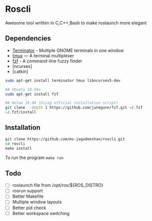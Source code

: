 # Roscli

Awesome tool written in C,C++,Bash to make roslaunch more elegant

## Dependencies

- [Terminator](https://github.com/gnome-terminator/terminator) - Multiple GNOME terminals in one window
- [tmux](https://github.com/tmux/tmux) — A terminal multiplexer
- [fzf](https://github.com/junegunn/fzf) - A command-line fuzzy finder
- [ncurses]
- [catkin]

```sh
sudo apt-get install terminator tmux libncurses5-dev

## Ubuntu 19.04+
sudo apt-get install fzf

## Below 19.04 (Using official installation script)
git clone --depth 1 https://github.com/junegunn/fzf.git ~/.fzf
~/.fzf/install
```

## Installation

```sh
git clone https://github.com/ms-jagadeeshan/roscli.git
cd roscli
make install
```

To run the program `make run`

## Todo

- [ ] roslaunch file from /opt/ros/${ROS_DISTRO}
- [ ] rosrun support
- [ ] Better Makefile
- [ ] Multiple window layouts
- [ ] Better pid check
- [ ] Better workspace switching